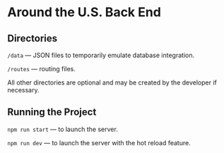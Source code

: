 # Around the U.S. Back End  
  
## Directories  
  
`/data` — JSON files to temporarily emulate database integration.  
  
`/routes` — routing files.  
  
All other directories are optional and may be created by the developer if necessary.
  
## Running the Project  
  
`npm run start` — to launch the server.  
  
`npm run dev` — to launch the server with the hot reload feature.  

